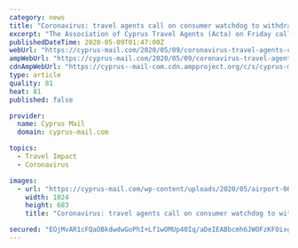 ```yaml
---
category: news
title: "Coronavirus: travel agents call on consumer watchdog to withdraw ‘defamatory accusations’"
excerpt: "The Association of Cyprus Travel Agents (Acta) on Friday called on the chairman of the consumers association to withdraw accusations that they were withholding down payments for cancelled trips while their coffers remained full."
publishedDateTime: 2020-05-09T01:47:00Z
webUrl: "https://cyprus-mail.com/2020/05/09/coronavirus-travel-agents-call-on-consumer-watchdog-to-withdraw-defamatory-accusations/"
ampWebUrl: "https://cyprus-mail.com/2020/05/09/coronavirus-travel-agents-call-on-consumer-watchdog-to-withdraw-defamatory-accusations/amp/"
cdnAmpWebUrl: "https://cyprus--mail-com.cdn.ampproject.org/c/s/cyprus-mail.com/2020/05/09/coronavirus-travel-agents-call-on-consumer-watchdog-to-withdraw-defamatory-accusations/amp/"
type: article
quality: 81
heat: 81
published: false

provider:
  name: Cyprus Mail
  domain: cyprus-mail.com

topics:
  - Travel Impact
  - Coronavirus

images:
  - url: "https://cyprus-mail.com/wp-content/uploads/2020/05/airport-06-1024x683.jpg"
    width: 1024
    height: 683
    title: "Coronavirus: travel agents call on consumer watchdog to withdraw ‘defamatory accusations’"

secured: "EOjMvAR1cFQaOBkdwdwGoPhI+Lf1wOMUp40Iq/aDeIEABbcmh6JWOFzKFOixgQ+GQAh+33Ku2dSXgXjSW99a6TOurz4xSYv/G3nKfjWgg/YAN9AN1hqd60FUliMRQl3wMX0VWYo8IEdrz3x2FvJWNp2NDVUaG2OiMXN8bQIY/6AToRkqktVn/euMjBv3l2KP5ZqmIeGUxxnxtXvnzIZIYbMqRAquTDL2HUCNlYs8YU7qohS8g5MePxa0wk2WAjRmnU+VzxZCgl7hZr6klFc83vyuCj+dBWsRCoB82lt8YLzNtshV6Uy2fMf1W7tkuRek;Vm6CXHCRjCyLCbF9h2O+rQ=="
---
```


